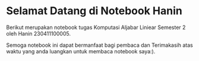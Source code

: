 # Selamat Datang di Notebook Hanin 

Berikut merupakan notebook tugas Komputasi Aljabar Liniear Semester 2 oleh Hanin 230411100005.

Semoga notebook ini dapat bermanfaat bagi pembaca dan Terimakasih atas waktu yang anda luangkan untuk membaca notebook saya:).

```{tableofcontents}
```
